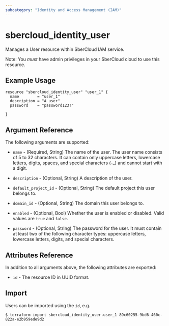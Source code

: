 ```yaml
---
subcategory: "Identity and Access Management (IAM)"
---
```


# sbercloud\_identity\_user

Manages a User resource within SberCloud IAM service.

Note: You _must_ have admin privileges in your SberCloud cloud to use
this resource.

## Example Usage

```hcl
resource "sbercloud_identity_user" "user_1" {
  name        = "user_1"
  description = "A user"
  password    = "password123!"

}
```

## Argument Reference

The following arguments are supported:

* `name` - (Required, String) The name of the user. The user name consists of 5 to 32
     characters. It can contain only uppercase letters, lowercase letters, 
     digits, spaces, and special characters (-_) and cannot start with a digit.

* `description` - (Optional, String) A description of the user.

* `default_project_id` - (Optional, String) The default project this user belongs to.

* `domain_id` - (Optional, String) The domain this user belongs to.

* `enabled` - (Optional, Bool) Whether the user is enabled or disabled. Valid
    values are `true` and `false`.

* `password` - (Optional, String) The password for the user. It must contain at least 
     two of the following character types: uppercase letters, lowercase letters, 
     digits, and special characters.

## Attributes Reference

In addition to all arguments above, the following attributes are exported:

* `id` - The resource ID in UUID format.

## Import

Users can be imported using the `id`, e.g.

```
$ terraform import sbercloud_identity_user.user_1 89c60255-9bd6-460c-822a-e2b959ede9d2
```
